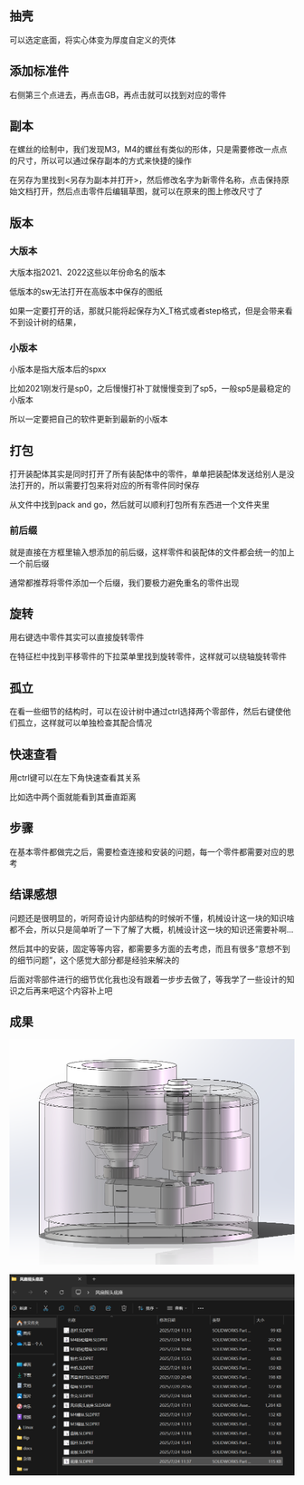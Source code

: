 ## 抽壳

可以选定底面，将实心体变为厚度自定义的壳体

## 添加标准件

右侧第三个点进去，再点击GB，再点击就可以找到对应的零件

## 副本

在螺丝的绘制中，我们发现M3，M4的螺丝有类似的形体，只是需要修改一点点的尺寸，所以可以通过保存副本的方式来快捷的操作

在另存为里找到<另存为副本并打开>，然后修改名字为新零件名称，点击保持原始文档打开，然后点击零件后编辑草图，就可以在原来的图上修改尺寸了

## 版本

### 大版本

大版本指2021、2022这些以年份命名的版本

低版本的sw无法打开在高版本中保存的图纸

如果一定要打开的话，那就只能将起保存为X_T格式或者step格式，但是会带来看不到设计树的结果，

### 小版本

小版本是指大版本后的spxx

比如2021刚发行是sp0，之后慢慢打补丁就慢慢变到了sp5，一般sp5是最稳定的小版本

所以一定要把自己的软件更新到最新的小版本

## 打包

打开装配体其实是同时打开了所有装配体中的零件，单单把装配体发送给别人是没法打开的，所以需要打包来将对应的所有零件同时保存

从文件中找到pack and go，然后就可以顺利打包所有东西进一个文件夹里

### 前后缀

就是直接在方框里输入想添加的前后缀，这样零件和装配体的文件都会统一的加上一个前后缀

通常都推荐将零件添加一个后缀，我们要极力避免重名的零件出现

## 旋转

用右键选中零件其实可以直接旋转零件

在特征栏中找到平移零件的下拉菜单里找到旋转零件，这样就可以绕轴旋转零件

## 孤立

在看一些细节的结构时，可以在设计树中通过ctrl选择两个零部件，然后右键使他们孤立，这样就可以单独检查其配合情况

## 快速查看

用ctrl键可以在左下角快速查看其关系

比如选中两个面就能看到其垂直距离

## 步骤

在基本零件都做完之后，需要检查连接和安装的问题，每一个零件都需要对应的思考

## 结课感想

问题还是很明显的，听阿奇设计内部结构的时候听不懂，机械设计这一块的知识啥都不会，所以只是简单听了一下了解了大概，机械设计这一块的知识还需要补啊...

然后其中的安装，固定等等内容，都需要多方面的去考虑，而且有很多“意想不到的细节问题”，这个感觉大部分都是经验来解决的

后面对零部件进行的细节优化我也没有跟着一步步去做了，等我学了一些设计的知识之后再来吧这个内容补上吧

## 成果

![image](9.png)

![image](10.png)